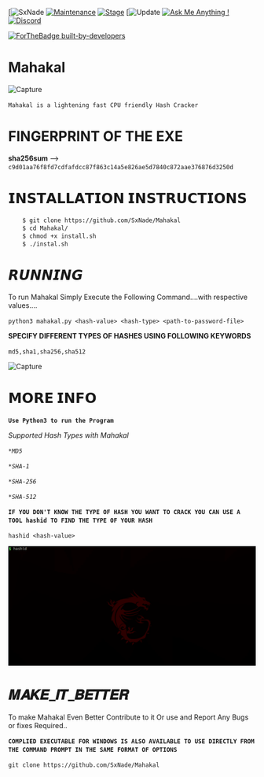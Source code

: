 [![SxNade](https://img.shields.io/badge/MadeBy-SxNade-red)
[![Maintenance](https://img.shields.io/badge/Maintained%3F-yes-green.svg)](https://github.com/SxNade)
[![Stage](https://img.shields.io/badge/Version-v1.1-brightgreen)]()
[![Update](https://img.shields.io/badge/updated-today-brightgreen)
[![Ask Me Anything !](https://img.shields.io/badge/Ask%20me-anything-1abc9c.svg)](https://github.com/SxNade)
[![Discord](https://img.shields.io/discord/591914197219016707.svg?label=&logo=discord&logoColor=ffffff&color=7389D8&labelColor=6A7EC2)](https://github.com/SxNade)


[![ForTheBadge built-by-developers](http://ForTheBadge.com/images/badges/built-by-developers.svg)](https://github.com/SxNade)

# Mahakal

![Capture](https://media.tenor.com/images/7e7e24015fe8e8a321548b4bed0c1d1e/tenor.gif)


`Mahakal is a lightening fast CPU friendly Hash Cracker`  

# FINGERPRINT OF THE EXE

**sha256sum** --> `c9d01aa76f8fd7cdfafdcc87f863c14a5e826ae5d7840c872aae376876d3250d`

# 𝗜𝗡𝗦𝗧𝗔𝗟𝗟𝗔𝗧𝗜𝗢𝗡 𝗜𝗡𝗦𝗧𝗥𝗨𝗖𝗧𝗜𝗢𝗡𝗦

        $ git clone https://github.com/SxNade/Mahakal
        $ cd Mahakal/
        $ chmod +x install.sh
        $ ./instal.sh

# 𝙍𝙐𝙉𝙉𝙄𝙉𝙂
To run Mahakal Simply Execute the Following Command....with respective values....

`python3 mahakal.py <hash-value> <hash-type> <path-to-password-file>`

**SPECIFY DIFFERENT TYPES OF HASHES USING FOLLOWING KEYWORDS**

`md5,sha1,sha256,sha512`

![Capture](https://github.com/SxNade/Mahakal/blob/main/crack2.gif)

# 𝗠𝗢𝗥𝗘 𝗜𝗡𝗙𝗢

**`Use Python3 to run the Program`**

*Supported Hash Types with Mahakal*

*`*MD5`*

*`*SHA-1`*

*`*SHA-256`*

*`*SHA-512`*

**`IF YOU DON'T KNOW THE TYPE OF HASH YOU WANT TO CRACK YOU CAN USE A TOOL hashid TO FIND THE TYPE OF YOUR HASH`**

`hashid <hash-value>`

![Capture](https://github.com/SxNade/Mahakal/blob/main/hash-id.gif)


# 𝑴𝑨𝑲𝑬_𝑰𝑻_𝑩𝑬𝑻𝑻𝑬𝑹
To make Mahakal Even Better Contribute to it Or use and Report Any Bugs or fixes Required..

**`COMPLIED EXECUTABLE FOR WINDOWS IS ALSO AVAILABLE TO USE DIRECTLY FROM THE COMMAND PROMPT IN THE SAME FORMAT OF OPTIONS`**

`git clone https://github.com/SxNade/Mahakal`

